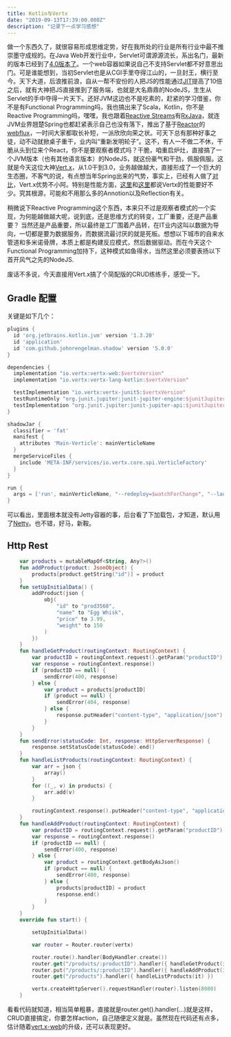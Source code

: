 ```yaml
---
title: Kotlin与Vertx
date: "2019-09-13T17:39:00.000Z"
description: "记录下一点学习感想"
---
```


做一个东西久了，就很容易形成思维定势，好在我所处的行业是所有行业中最不推崇墨守成规的。在Java Web开发行业中，Servlet可谓源源流长，系出名门，最新的版本已经到了[4.0版本了](https://en.wikipedia.org/wiki/Java_servlet)。一个web容器如果说自己不支持Servlet都不好意思出门。可是谁能想到，当初Servlet也是从CGI手里夺得江山的，一旦封王，横行至今。天下大道，后浪推前浪，自从一帮不安份的人把JS的性能通过[JIT](https://hacks.mozilla.org/2017/02/a-crash-course-in-just-in-time-jit-compilers/)提高了10倍之后，就有大神把JS直接推到了服务端，也就是大名鼎鼎的NodeJS，生生从Servlet的手中夺得一片天下。还好JVM这边也不是吃素的，赶紧的学习借鉴，你不是有Functional Programming吗，我也搞出来了Scala，Kotlin，你不是Reactive Programming吗，嘿嘿，我也跟着[Reactive Streams](http://www.reactive-streams.org/)有[RxJava](https://github.com/ReactiveX/RxJava)，就连JVM业界翘楚Spring也都赶紧表示自己也没有落下，推出了基于[Reactor](https://github.com/reactor/reactor)的[webflux](https://docs.spring.io/spring/docs/current/spring-framework-reference/web-reactive.html#webflux)，一时间大家都取长补短，一派欣欣向荣之状。可天下总有那种好事之徒，动不动就掀桌子重干，业内叫“重新发明轮子”。这不，有人一不做二不休，干脆从头到位来个React，你不是要观察者模式吗？干脆，咱重启炉灶，直接搞了一个JVM版本（也有其他语言版本）的NodeJS，就这份豪气和干劲，佩服佩服。这就是今天这位大神[Vert.x](https://vertx.io/)，从1.0干到3.0，业务越做越大，直接形成了一个巨大的生态圈，不客气的说，有点想当年Spring出来的气势，事实上，已经有人做了[对比](http://www.tellmehow.co/comparison-between-spring-boot-and-vertx/)，Vert.x优势不小阿。特别是性能方面，[这里](https://dreamix.eu/blog/java/reactive-java-vert-x-vs-spring-framework-5)和[这里](https://vironit.com/comparison-of-web-frameworks-spring-boot-vs-vert-x/)都说Vertx的性能要好不少。究其根源，可能和不用那么多的Annotion以及Reflection有关。

稍微说下Reactive Programming这个东西，本来只不过是观察者模式的一个实现，为何能越做越大呢，说到底，还是思维方式的转变，工厂重要，还是产品重要？ 当然还是产品重要，所以最终是工厂围着产品转，在IT业内这叫以数据为导向，一切都是要为数据服务，而数据流最讨厌的就是死板。想想以下城市的自来水管道和多米诺骨牌，本质上都是构建反应模式，然后数据驱动。而在今天这个Functional Programming加持下，这种模式如鱼得水，当然这里必须要表扬以下首开风气之先的NodeJS.

废话不多说，今天直接用Vert.x搞了个简配版的CRUD练练手，感受一下。

## Gradle 配置

关键是如下几个：

```groovy
plugins {
  id 'org.jetbrains.kotlin.jvm' version '1.3.20'
  id 'application'
  id 'com.github.johnrengelman.shadow' version '5.0.0'
}

dependencies {
  implementation "io.vertx:vertx-web:$vertxVersion"
  implementation "io.vertx:vertx-lang-kotlin:$vertxVersion"

  testImplementation "io.vertx:vertx-junit5:$vertxVersion"
  testRuntimeOnly "org.junit.jupiter:junit-jupiter-engine:$junitJupiterEngineVersion"
  testImplementation "org.junit.jupiter:junit-jupiter-api:$junitJupiterEngineVersion"
}

shadowJar {
  classifier = 'fat'
  manifest {
    attributes 'Main-Verticle': mainVerticleName
  }
  mergeServiceFiles {
    include 'META-INF/services/io.vertx.core.spi.VerticleFactory'
  }
}

run {
  args = ['run', mainVerticleName, "--redeploy=$watchForChange", "--launcher-class=$mainClassName", "--on-redeploy=$doOnChange"]
}
```

可以看出，里面根本就没有Jetty容器的事，后台看了下加载包，才知道，默认用了[Netty](https://netty.io/)。也不错，好马，新鞍。

## Http Rest

```kotlin
    var products = mutableMapOf<String, Any?>()
    fun addProduct(product: JsonObject) {
        products[product.getString("id")] = product
    }
    fun setUpInitialData() {
        addProduct(json {
            obj(
                "id" to "prod3568",
                "name" to "Egg Whisk",
                "price" to 3.99,
                "weight" to 150
            )
        })
    }
    fun handleGetProduct(routingContext: RoutingContext) {
        var productID = routingContext.request().getParam("productID")
        var response = routingContext.response()
        if (productID == null) {
            sendError(400, response)
        } else {
            var product = products[productID]
            if (product == null) {
                sendError(404, response)
            } else {
                response.putHeader("content-type", "application/json").end(product.toString())
            }
        }
    }
    fun sendError(statusCode: Int, response: HttpServerResponse) {
        response.setStatusCode(statusCode).end()
    }
    fun handleListProducts(routingContext: RoutingContext) {
        var arr = json {
            array()
        }
        for ((_, v) in products) {
            arr.add(v)
        }

        routingContext.response().putHeader("content-type", "application/json").end(arr.toString())
    }
    fun handleAddProduct(routingContext: RoutingContext) {
        var productID = routingContext.request().getParam("productID")
        var response = routingContext.response()
        if (productID == null) {
            sendError(400, response)
        } else {
            var product = routingContext.getBodyAsJson()
            if (product == null) {
                sendError(400, response)
            } else {
                products[productID] = product
                response.end()
            }
        }
    }
    override fun start() {

        setUpInitialData()

        var router = Router.router(vertx)

        router.route().handler(BodyHandler.create())
        router.get("/products/:productID").handler({ handleGetProduct(it) })
        router.put("/products/:productID").handler({ handleAddProduct(it) })
        router.get("/products").handler({ handleListProducts(it) })

        vertx.createHttpServer().requestHandler(router).listen(8080)
    }
```

看看代码就知道，相当简单粗暴，直接就是router.get().handler(...)就是这样，CRUD直接搞定，你要怎样action，自己随便定义就是。虽然现在代码还有点多，估计随着[vert.x-web](https://github.com/vert-x3/vertx-web)的升级，还可以表现更好。